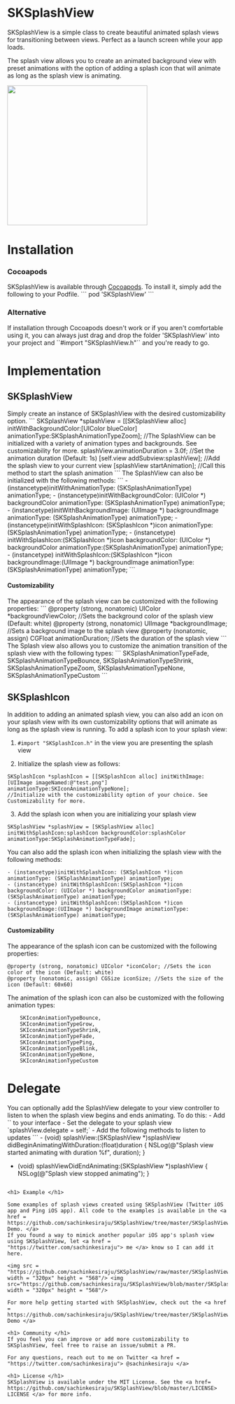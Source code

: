 SKSplashView
============

SKSplashView is a simple class to create beautiful animated splash views for transitioning between views. Perfect as a launch 
screen while your app loads.

The splash view allows you to create an animated background view with preset animations with the option of adding a splash icon
that will animate as long as the splash view is animating.

 <img src = "https://github.com/sachinkesiraju/SKSplashView/blob/master/SKSplashViewDemo/Example%20GIFs/twitter.gif" width = "320px"> 

<h1> Installation </h1>
<h3> Cocoapods </h3>
SKSplashView is available through <a href = "cocoapods.org"> Cocoapods</a>. To install it, simply add the following to your Podfile.
```
pod 'SKSplashView'
```
<h3> Alternative </h3>
If installation through Cocoapods doesn't work or if you aren't comfortable using it, you can always just drag and drop the folder 'SKSplashView' into your project and ``#import "SKSplashView.h"`` and you're ready to go.

<h1> Implementation </h1>

<h2> SKSplashView </h2>
Simply create an instance of SKSplashView with the desired customizability option.
```
SKSplashView *splashView = [[SKSplashView alloc] initWithBackgroundColor:[UIColor blueColor] animationType:SKSplashAnimationTypeZoom];
//The SplashView can be initialized with a variety of animation types and backgrounds. See customizability for more.
splashView.animationDuration = 3.0f; //Set the animation duration (Default: 1s)
[self.view addSubview:splashView]; //Add the splash view to your current view
[splashView startAnimation]; //Call this method to start the splash animation
```
The SplashView can also be initialized with the following methods:
```
- (instancetype)initWithAnimationType: (SKSplashAnimationType) animationType;
- (instancetype)initWithBackgroundColor: (UIColor *) backgroundColor animationType: (SKSplashAnimationType) animationType;
- (instancetype)initWithBackgroundImage: (UIImage *) backgroundImage animationType: (SKSplashAnimationType) animationType;
- (instancetype)initWithSplashIcon: (SKSplashIcon *)icon animationType: (SKSplashAnimationType) animationType;
- (instancetype) initWithSplashIcon:(SKSplashIcon *)icon backgroundColor: (UIColor *) backgroundColor animationType:(SKSplashAnimationType) animationType;
- (instancetype) initWithSplashIcon:(SKSplashIcon *)icon backgroundImage:(UIImage *) backgroundImage animationType:(SKSplashAnimationType) animationType;
```

<h4> Customizability </h4>
The appearance of the splash view can be customized with the following properties:
```
@property (strong, nonatomic) UIColor *backgroundViewColor; //Sets the background color of the splash view (Default: white)
@property (strong, nonatomic) UIImage *backgroundImage; //Sets a background image to the splash view
@property (nonatomic, assign) CGFloat animationDuration; //Sets the duration of the splash view
```
The Splash view also allows you to customize the animation transition of the splash view  with the following types:
```
    SKSplashAnimationTypeFade,
    SKSplashAnimationTypeBounce,
    SKSplashAnimationTypeShrink,
    SKSplashAnimationTypeZoom,
    SKSplashAnimationTypeNone,
    SKSplashAnimationTypeCustom
```

<h2> SKSplashIcon </h2>

In addition to adding an animated splash view, you can also add an icon on your splash view with its own customizability options
that will animate as long as the splash view is running.
To add a splash icon to your splash view:

1. `#import "SKSplashIcon.h"` in the view you are presenting the splash view

2. Initialize the splash view as follows:
  ```
  SKSplashIcon *splashIcon = [[SKSplashIcon alloc] initWithImage:[UIImage imageNamed:@"test.png"] animationType:SKIconAnimationTypeNone]; 
  //Initialize with the customizability option of your choice. See Customizability for more.
  ```
3. Add the splash icon when you are initializing your splash view

  ```
  SKSplashView *splashView = [SKSplashView alloc] initWithSplashIcon:splashIcon backgroundColor:splashColor animationType:SKSplashAnimationTypeFade];
  ```

You can also add the splash icon when initializing the splash view with the following methods:
```
- (instancetype)initWithSplashIcon: (SKSplashIcon *)icon animationType: (SKSplashAnimationType) animationType;
- (instancetype) initWithSplashIcon:(SKSplashIcon *)icon backgroundColor: (UIColor *) backgroundColor animationType:(SKSplashAnimationType) animationType;
- (instancetype) initWithSplashIcon:(SKSplashIcon *)icon backgroundImage:(UIImage *) backgroundImage animationType:(SKSplashAnimationType) animationType;
```

<h4> Customizability </h4>

The appearance of the splash icon can be customized with the following properties:
```
@property (strong, nonatomic) UIColor *iconColor; //Sets the icon color of the icon (Default: white)
@property (nonatomic, assign) CGSize iconSize; //Sets the size of the icon (Default: 60x60)
```
The animation of the splash icon can also be customized with the following animation types:
```
    SKIconAnimationTypeBounce,
    SKIconAnimationTypeGrow,
    SKIconAnimationTypeShrink,
    SKIconAnimationTypeFade,
    SKIconAnimationTypePing,
    SKIconAnimationTypeBlink,
    SKIconAnimationTypeNone,
    SKIconAnimationTypeCustom
```

<h1> Delegate </h1> 
You can optionally add the SplashView delegate to your view controller to listen to when the splash view begins and ends animating.
To do this:
- Add `<SKSplashDelegate>` to your interface
- Set the delegate to your splash view
  `splashView.delegate = self;`
- Add the following methods to listen to updates
  ```
- (void) splashView:(SKSplashView *)splashView didBeginAnimatingWithDuration:(float)duration
    {
        NSLog(@"Splash view started animating with duration %f", duration);
    }

- (void) splashViewDidEndAnimating:(SKSplashView *)splashView
    {
        NSLog(@"Splash view stopped animating");
    }
```

<h1> Example </h1> 

Some examples of splash views created using SKSplashView (Twitter iOS app and Ping iOS app). All code to the examples is available in the <a href = https://github.com/sachinkesiraju/SKSplashView/tree/master/SKSplashViewDemo> Demo. </a>
If you found a way to mimick another popular iOS app's splash view using SKSplashView, let <a href = "https://twitter.com/sachinkesiraju"> me </a> know so I can add it here.

<img src = "https://github.com/sachinkesiraju/SKSplashView/raw/master/SKSplashViewDemo/Example%20GIFs/twitter.gif" width = "320px" height = "568"/> <img src="https://github.com/sachinkesiraju/SKSplashView/blob/master/SKSplashViewDemo/Example%20GIFs/ping.gif" width = "320px" height = "568"/> 

For more help getting started with SKSplashView, check out the <a href = https://github.com/sachinkesiraju/SKSplashView/tree/master/SKSplashViewDemo> Demo </a>

<h1> Community </h1>
If you feel you can improve or add more customizability to SKSplashView, feel free to raise an issue/submit a PR.

For any questions, reach out to me on Twitter <a href = "https://twitter.com/sachinkesiraju"> @sachinkesiraju </a>

<h1> License </h1>
SKSplashView is available under the MIT License. See the <a href= https://github.com/sachinkesiraju/SKSplashView/blob/master/LICENSE> LICENSE </a> for more info.
